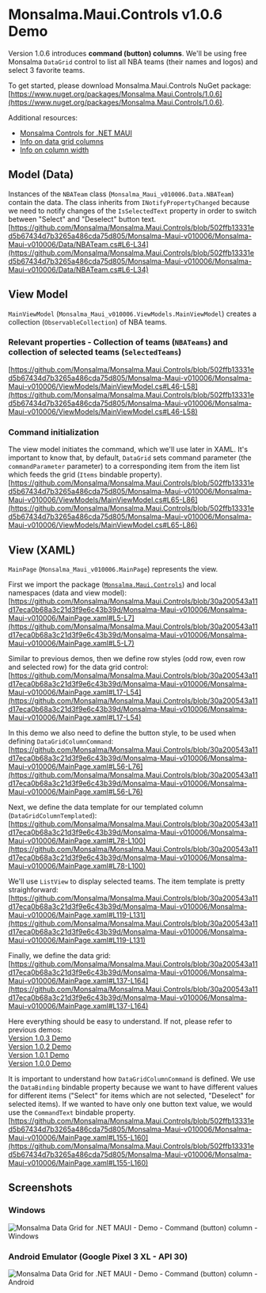 # Monsalma.Maui.Controls v1.0.6 Demo

Version 1.0.6 introduces <b>command (button) columns</b>. We'll be using free Monsalma `DataGrid` control to list all NBA teams (their names and logos) and select 3 favorite teams. 

To get started, please download Monsalma.Maui.Controls NuGet package:
[https://www.nuget.org/packages/Monsalma.Maui.Controls/1.0.6](https://www.nuget.org/packages/Monsalma.Maui.Controls/1.0.6).

Additional resources:
+ [Monsalma Controls for .NET MAUI](https://monsalma.net/monsalma-controls-for-net-maui/)
+ [Info on data grid columns](https://monsalma.net/monsalma-controls-for-net-maui/monsalma-data-grid-for-net-maui-columns/)
+ [Info on column width](https://monsalma.net/monsalma-controls-for-net-maui/monsalma-data-grid-for-net-maui-column-width/)

## Model (Data)

Instances of the `NBATeam` class (`Monsalma_Maui_v010006.Data.NBATeam`) contain the data. The class inherits from `INotifyPropertyChanged` because we need to notify changes of the `IsSelectedText` property in order to switch between "Select" and "Deselect" button text. 
[https://github.com/Monsalma/Monsalma.Maui.Controls/blob/502ffb13331ed5b67434d7b3265a486cda75d805/Monsalma-Maui-v010006/Monsalma-Maui-v010006/Data/NBATeam.cs#L6-L34](https://github.com/Monsalma/Monsalma.Maui.Controls/blob/502ffb13331ed5b67434d7b3265a486cda75d805/Monsalma-Maui-v010006/Monsalma-Maui-v010006/Data/NBATeam.cs#L6-L34)

## View Model

`MainViewModel` (`Monsalma_Maui_v010006.ViewModels.MainViewModel`) creates a collection (`ObservableCollection`) of NBA teams. 

### Relevant properties - Collection of teams (`NBATeams`) and collection of selected teams (`SelectedTeams`)
[https://github.com/Monsalma/Monsalma.Maui.Controls/blob/502ffb13331ed5b67434d7b3265a486cda75d805/Monsalma-Maui-v010006/Monsalma-Maui-v010006/ViewModels/MainViewModel.cs#L46-L58](https://github.com/Monsalma/Monsalma.Maui.Controls/blob/502ffb13331ed5b67434d7b3265a486cda75d805/Monsalma-Maui-v010006/Monsalma-Maui-v010006/ViewModels/MainViewModel.cs#L46-L58)

### Command initialization
The view model initiates the command, which we'll use later in XAML. It's important to know that, by default, `DataGrid` sets command parameter (the `commandParameter` parameter) to a corresponding item from the item list which feeds the grid (`Items` bindable property). 
[https://github.com/Monsalma/Monsalma.Maui.Controls/blob/502ffb13331ed5b67434d7b3265a486cda75d805/Monsalma-Maui-v010006/Monsalma-Maui-v010006/ViewModels/MainViewModel.cs#L65-L86](https://github.com/Monsalma/Monsalma.Maui.Controls/blob/502ffb13331ed5b67434d7b3265a486cda75d805/Monsalma-Maui-v010006/Monsalma-Maui-v010006/ViewModels/MainViewModel.cs#L65-L86)

## View (XAML)

`MainPage` (`Monsalma_Maui_v010006.MainPage`) represents the view.

First we import the package ([`Monsalma.Maui.Controls`](https://www.nuget.org/packages/Monsalma.Maui.Controls/1.0.6)) and local namespaces (data and view model):
[https://github.com/Monsalma/Monsalma.Maui.Controls/blob/30a200543a11d17eca0b68a3c21d3f9e6c43b39d/Monsalma-Maui-v010006/Monsalma-Maui-v010006/MainPage.xaml#L5-L7](https://github.com/Monsalma/Monsalma.Maui.Controls/blob/30a200543a11d17eca0b68a3c21d3f9e6c43b39d/Monsalma-Maui-v010006/Monsalma-Maui-v010006/MainPage.xaml#L5-L7)

Similar to previous demos, then we define row styles (odd row, even row and selected row) for the data grid control:
[https://github.com/Monsalma/Monsalma.Maui.Controls/blob/30a200543a11d17eca0b68a3c21d3f9e6c43b39d/Monsalma-Maui-v010006/Monsalma-Maui-v010006/MainPage.xaml#L17-L54](https://github.com/Monsalma/Monsalma.Maui.Controls/blob/30a200543a11d17eca0b68a3c21d3f9e6c43b39d/Monsalma-Maui-v010006/Monsalma-Maui-v010006/MainPage.xaml#L17-L54)

In this demo we also need to define the button style, to be used when defining `DataGridColumnCommand`:
[https://github.com/Monsalma/Monsalma.Maui.Controls/blob/30a200543a11d17eca0b68a3c21d3f9e6c43b39d/Monsalma-Maui-v010006/Monsalma-Maui-v010006/MainPage.xaml#L56-L76](https://github.com/Monsalma/Monsalma.Maui.Controls/blob/30a200543a11d17eca0b68a3c21d3f9e6c43b39d/Monsalma-Maui-v010006/Monsalma-Maui-v010006/MainPage.xaml#L56-L76)

Next, we define the data template for our templated column (`DataGridColumnTemplated`):
[https://github.com/Monsalma/Monsalma.Maui.Controls/blob/30a200543a11d17eca0b68a3c21d3f9e6c43b39d/Monsalma-Maui-v010006/Monsalma-Maui-v010006/MainPage.xaml#L78-L100](https://github.com/Monsalma/Monsalma.Maui.Controls/blob/30a200543a11d17eca0b68a3c21d3f9e6c43b39d/Monsalma-Maui-v010006/Monsalma-Maui-v010006/MainPage.xaml#L78-L100)

We'll use `ListView` to display selected teams. The item template is pretty straighforward:
[https://github.com/Monsalma/Monsalma.Maui.Controls/blob/30a200543a11d17eca0b68a3c21d3f9e6c43b39d/Monsalma-Maui-v010006/Monsalma-Maui-v010006/MainPage.xaml#L119-L131](https://github.com/Monsalma/Monsalma.Maui.Controls/blob/30a200543a11d17eca0b68a3c21d3f9e6c43b39d/Monsalma-Maui-v010006/Monsalma-Maui-v010006/MainPage.xaml#L119-L131)

Finally, we define the data grid:
[https://github.com/Monsalma/Monsalma.Maui.Controls/blob/30a200543a11d17eca0b68a3c21d3f9e6c43b39d/Monsalma-Maui-v010006/Monsalma-Maui-v010006/MainPage.xaml#L137-L164](https://github.com/Monsalma/Monsalma.Maui.Controls/blob/30a200543a11d17eca0b68a3c21d3f9e6c43b39d/Monsalma-Maui-v010006/Monsalma-Maui-v010006/MainPage.xaml#L137-L164)

Here everything should be easy to understand. If not, please refer to previous demos: <br/>
[Version 1.0.3 Demo](https://github.com/Monsalma/Monsalma.Maui.Controls/tree/main/Monsalma-Maui-v010003) <br/>
[Version 1.0.2 Demo](https://github.com/Monsalma/Monsalma.Maui.Controls/tree/main/Monsalma-Maui-v010002) <br/>
[Version 1.0.1 Demo](https://github.com/Monsalma/Monsalma.Maui.Controls/tree/main/Monsalma-Maui-v010001) <br/>
[Version 1.0.0 Demo](https://github.com/Monsalma/Monsalma.Maui.Controls/tree/main/Monsalma-Maui-v010000) <br/>

It is important to understand how `DataGridColumnCommand` is defined. We use the `DataBinding` bindable property because we want to have different values for different items ("Select" for items which are not selected, "Deselect" for selected items). If we wanted to have only one button text value, we would use the `CommandText` bindable property.
[https://github.com/Monsalma/Monsalma.Maui.Controls/blob/502ffb13331ed5b67434d7b3265a486cda75d805/Monsalma-Maui-v010006/Monsalma-Maui-v010006/MainPage.xaml#L155-L160](https://github.com/Monsalma/Monsalma.Maui.Controls/blob/502ffb13331ed5b67434d7b3265a486cda75d805/Monsalma-Maui-v010006/Monsalma-Maui-v010006/MainPage.xaml#L155-L160)

## Screenshots

### Windows

![Monsalma Data Grid for .NET MAUI - Demo - Command (button) column - Windows](/Images/v010006_DataGrid_NBATeams_Windows.gif)

### Android Emulator (Google Pixel 3 XL - API 30)

![Monsalma Data Grid for .NET MAUI - Demo - Command (button) column - Android](/Images/v010006_DataGrid_NBATeams_Android.gif)
